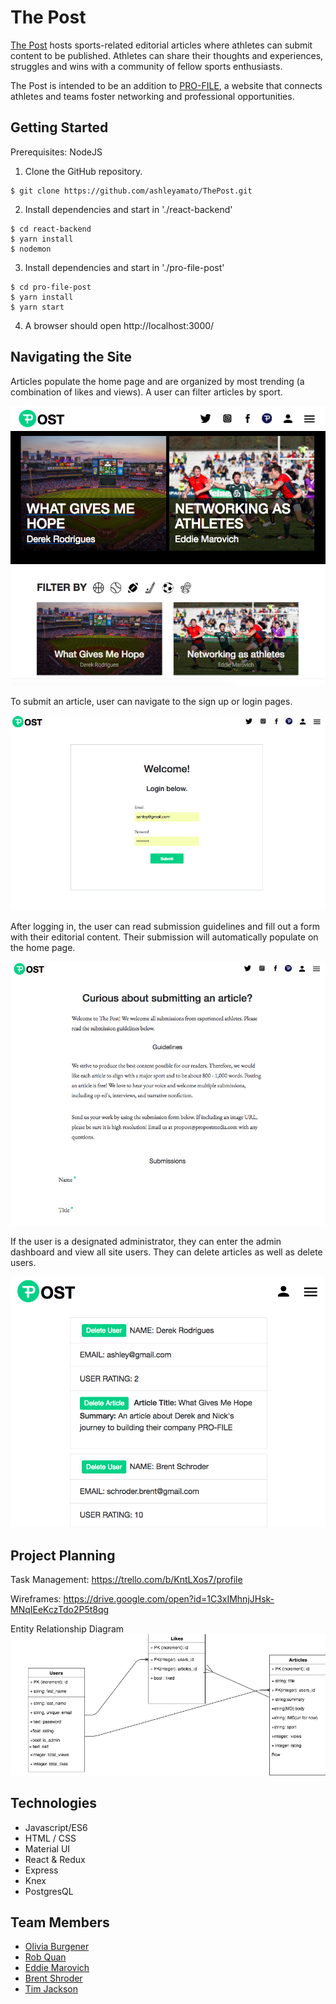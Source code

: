# The Post

[The Post](https://theprofilepost.herokuapp.com/) hosts sports-related editorial articles where athletes can submit content to be published. Athletes can share their thoughts and experiences, struggles and wins with a community of fellow sports enthusiasts.

The Post is intended to be an addition to [PRO-FILE](http://pro-file.us/#/), a website that connects athletes and teams foster networking and professional opportunities.

## Getting Started

Prerequisites: NodeJS

1. Clone the GitHub repository.
```
$ git clone https://github.com/ashleyamato/ThePost.git
```
2. Install dependencies and start in './react-backend'
```
$ cd react-backend
$ yarn install
$ nodemon
```
3. Install dependencies and start in './pro-file-post'
```
$ cd pro-file-post
$ yarn install
$ yarn start
```
4. A browser should open http://localhost:3000/

## Navigating the Site

Articles populate the home page and are organized by most trending (a combination of likes and views). A user can filter articles by sport.

![alt text](images/home.png)

To submit an article, user can navigate to the sign up or login pages.

![alt text](images/login.png)

After logging in, the user can read submission guidelines and fill out a form with their editorial content. Their submission will automatically populate on the home page.

![alt text](images/submit.png)

If the user is a designated administrator, they can enter the admin dashboard and view all site users. They can delete articles as well as delete users.

![alt text](images/admin.png)

## Project Planning

Task Management: https://trello.com/b/KntLXos7/profile

Wireframes: https://drive.google.com/open?id=1C3xIMhnjJHsk-MNqIEeKczTdo2P5t8qg

Entity Relationship Diagram
![alt text](images/erd.png)

## Technologies

* Javascript/ES6
* HTML / CSS
* Material UI
* React & Redux
* Express
* Knex
* PostgresQL

## Team Members
* [Olivia Burgener](https://github.com/oaburgener)
* [Rob Quan](https://github.com/TheRobQ)
* [Eddie Marovich](https://github.com/eddiemarovich)
* [Brent Shroder](https://github.com/Brumpo)
* [Tim Jackson](https://github.com/Mirtau)
